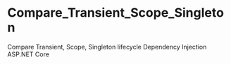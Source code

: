 # Compare_Transient_Scope_Singleton
Compare Transient, Scope, Singleton lifecycle Dependency Injection ASP.NET Core
